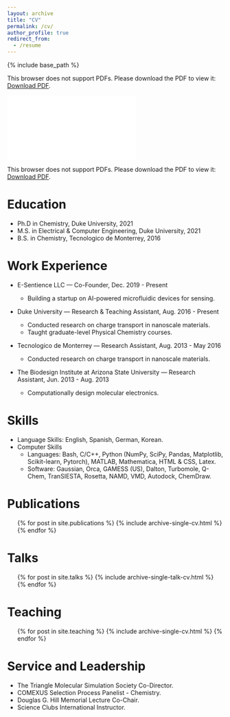 ```yaml
---
layout: archive
title: "CV"
permalink: /cv/
author_profile: true
redirect_from:
  - /resume
---
```


{% include base_path %}



<p>This browser does not support PDFs. Please download the PDF to view it: <a href="/files/paper1.pdf">Download PDF</a>.</p>



<object data="/files/CV_JesusValdiviezo.pdf" type="application/pdf" width="700px" height="700px">
    <embed src="/files/CV_JesusValdiviezo.pdf">
        <p>This browser does not support PDFs. Please download the PDF to view it: <a href="/files/CV_JesusValdiviezo.pdf">Download PDF</a>.</p>
    </embed>
</object>


<p></p>

Education
======
* Ph.D in Chemistry, Duke University, 2021
* M.S. in Electrical & Computer Engineering, Duke University, 2021 
* B.S. in Chemistry, Tecnologico de Monterrey, 2016

Work Experience
======
* E-Sentience LLC — Co-Founder, Dec. 2019 - Present
  * Building a startup on AI-powered microfluidic devices for sensing. 

* Duke University — Research & Teaching Assistant, Aug. 2016 - Present
  * Conducted research on charge transport in nanoscale materials.  
  * Taught graduate-level Physical Chemistry courses. 

* Tecnologico de Monterrey — Research Assistant, Aug. 2013 - May 2016
  * Conducted research on charge transport in nanoscale materials. 

* The Biodesign Institute at Arizona State University — Research Assistant, Jun. 2013 - Aug. 2013
  * Computationally design molecular electronics.  
  
Skills
======
* Language Skills: English, Spanish, German, Korean.
* Computer Skills
  * Languages: Bash, C/C++, Python (NumPy, SciPy, Pandas, Matplotlib, Scikit-learn, Pytorch), MATLAB, Mathematica, HTML & CSS, Latex.
  * Software: Gaussian, Orca, GAMESS (US), Dalton, Turbomole, Q-Chem, TranSIESTA, Rosetta, NAMD, VMD, Autodock, ChemDraw.

Publications
======
  <ul>{% for post in site.publications %}
    {% include archive-single-cv.html %}
  {% endfor %}</ul>
  
Talks
======
  <ul>{% for post in site.talks %}
    {% include archive-single-talk-cv.html %}
  {% endfor %}</ul>
  
Teaching
======
  <ul>{% for post in site.teaching %}
    {% include archive-single-cv.html %}
  {% endfor %}</ul>
  
Service and Leadership
======
* The Triangle Molecular Simulation Society Co-Director.
* COMEXUS Selection Process Panelist - Chemistry.
* Douglas G. Hill Memorial Lecture Co-Chair.
* Science Clubs International Instructor.

